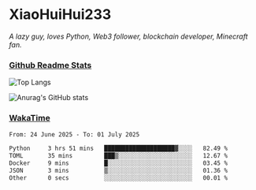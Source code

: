 # XiaoHuiHui233

*A lazy guy, loves Python, Web3 follower, blockchain developer, Minecraft fan.*

### [Github Readme Stats](https://github.com/anuraghazra/github-readme-stats)

![Top Langs](https://github-readme-stats.vercel.app/api/top-langs/?username=XiaoHuiHui233&layout=compact&theme=github_dark)

![Anurag's GitHub stats](https://github-readme-stats.vercel.app/api?username=XiaoHuiHui233&show_icons=true&theme=github_dark)

### [WakaTime](https://wakatime.com)

<!--START_SECTION:waka-->

```txt
From: 24 June 2025 - To: 01 July 2025

Python     3 hrs 51 mins   ████████████████████▓░░░░   82.49 %
TOML       35 mins         ███▒░░░░░░░░░░░░░░░░░░░░░   12.67 %
Docker     9 mins          █░░░░░░░░░░░░░░░░░░░░░░░░   03.45 %
JSON       3 mins          ▒░░░░░░░░░░░░░░░░░░░░░░░░   01.36 %
Other      0 secs          ░░░░░░░░░░░░░░░░░░░░░░░░░   00.01 %
```

<!--END_SECTION:waka-->

